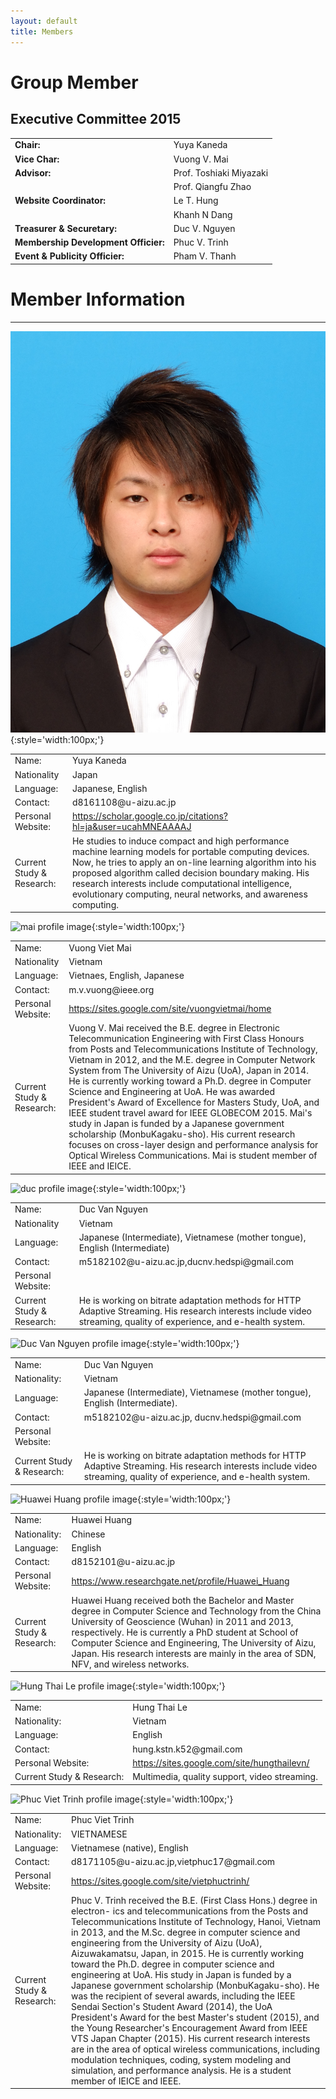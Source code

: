 ```yaml
---
layout: default
title: Members
---
```


# Group Member

## Executive Committee 2015

|||
|:---|:---|
|**Chair:**|Yuya Kaneda|
|**Vice Char:**|Vuong V. Mai
|**Advisor:**|Prof. Toshiaki Miyazaki|
||Prof. Qiangfu Zhao|
|**Website Coordinator:**|Le T. Hung|
||Khanh N Dang|
|**Treasurer & Securetary:**|Duc V. Nguyen|
|**Membership Development Officier:**|Phuc V. Trinh|
|**Event & Publicity Officier:**|Pham V. Thanh|



# Member Information

---


![kaneda profile image](/images/profileImage/yuyakaneda.JPG){:style='width:100px;'}
<table>
	<tr>
		<td>Name:</td>
		<td>Yuya Kaneda</td>
	</tr>
	<tr>
		<td>Nationality</td>
		<td>Japan</td>
	</tr>
	<tr>
		<td>Language:</td>
		<td>Japanese, English</td>
	</tr>
	<tr>
		<td>Contact:</td>
		<td>d8161108@u-aizu.ac.jp</td>
	</tr>
	<tr>
		<td>Personal Website:</td>
		<td>
			<a href="https://scholar.google.co.jp/citations?hl=ja&user=ucahMNEAAAAJ">https://scholar.google.co.jp/citations?hl=ja&user=ucahMNEAAAAJ</a>
		</td>
	</tr>
	<tr>
		<td>Current Study & Research:</td>
		<td>He studies to induce compact and high performance machine learning models for portable computing devices. Now, he tries to apply an on-line learning algorithm into his proposed algorithm called decision boundary making. His research interests include computational intelligence, evolutionary computing, neural networks, and awareness computing.</td>
	</tr>
</table>


![mai profile image](/images/profileImage/){:style='width:100px;'}
<table>
	<tr>
		<td>Name:</td>
		<td>Vuong Viet Mai</td>
	</tr>
	<tr>
		<td>Nationality</td>
		<td>Vietnam</td>
	</tr>
	<tr>
		<td>Language:</td>
		<td>Vietnaes, English, Japanese</td>
	</tr>
	<tr>
		<td>Contact:</td>
		<td>m.v.vuong@ieee.org</td>
	</tr>
	<tr>
		<td>Personal Website:</td>
		<td>
			<a href="https://sites.google.com/site/vuongvietmai/home">https://sites.google.com/site/vuongvietmai/home</a>
		</td>
	</tr>
	<tr>
		<td>Current Study & Research:</td>
		<td>Vuong V. Mai received the B.E. degree in Electronic Telecommunication Engineering with First Class Honours from Posts and Telecommunications Institute of Technology, Vietnam in 2012, and the M.E. degree in Computer Network System from The University of Aizu (UoA), Japan in 2014. He is currently working toward a Ph.D. degree in Computer Science and Engineering at UoA. He was awarded President's Award of Excellence for Masters Study, UoA, and IEEE student travel award for IEEE GLOBECOM 2015. Mai's study in Japan is funded by a Japanese government scholarship (MonbuKagaku-sho). His current research focuses on cross-layer design and performance analysis for Optical Wireless Communications. Mai is student member of IEEE and IEICE. </td>
	</tr>
</table>

![duc profile image](/images/profileImage/){:style='width:100px;'}
<table>
	<tr>
		<td>Name:</td>
		<td>Duc Van Nguyen</td>
	</tr>
	<tr>
		<td>Nationality</td>
		<td>Vietnam</td>
	</tr>
	<tr>
		<td>Language:</td>
		<td>Japanese (Intermediate), Vietnamese (mother tongue), English (Intermediate)</td>
	</tr>
	<tr>
		<td>Contact:</td>
		<td>m5182102@u-aizu.ac.jp,ducnv.hedspi@gmail.com</td>
	</tr>
	<tr>
		<td>Personal Website:</td>
		<td>
			<a href=""></a>
		</td>
	</tr>
	<tr>
		<td>Current Study & Research:</td>
		<td>He is working on bitrate adaptation methods for HTTP Adaptive Streaming. His research interests include video streaming, quality of experience, and e-health system.</td>
	</tr>
</table>


![Duc Van Nguyen profile image](/images/profileImage/){:style='width:100px;'}
<table>
	<tr>
		<td>Name:</td>
		<td>Duc Van Nguyen</td>
	</tr>
<tr>
		<td>Nationality:</td>
		<td>Vietnam</td>
	</tr>
	<tr>
		<td>Language:</td>
		<td>Japanese (Intermediate), Vietnamese (mother tongue), English (Intermediate).</td>
	</tr>
	<tr>
		<td>Contact:</td>
		<td>m5182102@u-aizu.ac.jp, ducnv.hedspi@gmail.com</td>
	</tr>
	<tr>
		<td>Personal Website:</td>
		<td>
			<a href=""></a>
		</td>
	</tr>
	<tr>
		<td>Current Study & Research:</td>
		<td>He is working on bitrate adaptation methods for HTTP Adaptive Streaming. His research interests include video streaming, quality of experience, and e-health system.</td>
	</tr>
</table>


![Huawei Huang profile image](/images/profileImage/){:style='width:100px;'}
<table>
	<tr>
		<td>Name:</td>
		<td>Huawei Huang</td>
	</tr>
<tr>
		<td>Nationality:</td>
		<td>Chinese</td>
	</tr>
	<tr>
		<td>Language:</td>
		<td>English</td>
	</tr>
	<tr>
		<td>Contact:</td>
		<td>d8152101@u-aizu.ac.jp</td>
	</tr>
	<tr>
		<td>Personal Website:</td>
		<td>
			<a href="https://www.researchgate.net/profile/Huawei_Huang">https://www.researchgate.net/profile/Huawei_Huang</a>
		</td>
	</tr>
	<tr>
		<td>Current Study & Research:</td>
		<td>Huawei Huang received both the Bachelor and Master degree in Computer Science and Technology from the China University of Geoscience (Wuhan) in 2011 and 2013, respectively. He is currently a PhD student at School of Computer Science and Engineering, The University of Aizu, Japan. His research interests are mainly in the area of SDN, NFV, and wireless networks.</td>
	</tr>
</table>


![Hung Thai Le profile image](/images/profileImage/){:style='width:100px;'}
<table>
	<tr>
		<td>Name:</td>
		<td>Hung Thai Le</td>
	</tr>
<tr>
		<td>Nationality:</td>
		<td>Vietnam</td>
	</tr>
	<tr>
		<td>Language:</td>
		<td>English</td>
	</tr>
	<tr>
		<td>Contact:</td>
		<td>hung.kstn.k52@gmail.com</td>
	</tr>
	<tr>
		<td>Personal Website:</td>
		<td>
			<a href="https://sites.google.com/site/hungthailevn/">https://sites.google.com/site/hungthailevn/</a>
		</td>
	</tr>
	<tr>
		<td>Current Study & Research:</td>
		<td>Multimedia, quality support, video streaming.</td>
	</tr>
</table>


![Phuc Viet Trinh profile image](/images/profileImage/){:style='width:100px;'}
<table>
	<tr>
		<td>Name:</td>
		<td>Phuc Viet Trinh</td>
	</tr>
<tr>
		<td>Nationality:</td>
		<td>VIETNAMESE</td>
	</tr>
	<tr>
		<td>Language:</td>
		<td>Vietnamese (native), English</td>
	</tr>
	<tr>
		<td>Contact:</td>
		<td>d8171105@u-aizu.ac.jp,vietphuc17@gmail.com</td>
	</tr>
	<tr>
		<td>Personal Website:</td>
		<td>
			<a href="https://sites.google.com/site/vietphuctrinh/">https://sites.google.com/site/vietphuctrinh/</a>
		</td>
	</tr>
	<tr>
		<td>Current Study & Research:</td>
		<td>Phuc V. Trinh received the B.E. (First Class Hons.) degree in electron- ics and telecommunications from the Posts and Telecommunications Institute of Technology, Hanoi, Vietnam in 2013, and the M.Sc. degree in computer science and engineering from the University of Aizu (UoA), Aizuwakamatsu, Japan, in 2015. He is currently working toward the Ph.D. degree in computer science and engineering at UoA. His study in Japan is funded by a Japanese government scholarship (MonbuKagaku-sho). He was the recipient of several awards, including the IEEE Sendai Section's Student Award (2014), the UoA President's Award for the best Master's student (2015), and the Young Researcher's Encouragement Award from IEEE VTS Japan Chapter (2015). His current research interests are in the area of optical wireless communications, including modulation techniques, coding, system modeling and simulation, and performance analysis. He is a student member of IEICE and IEEE.</td>
	</tr>
</table>
